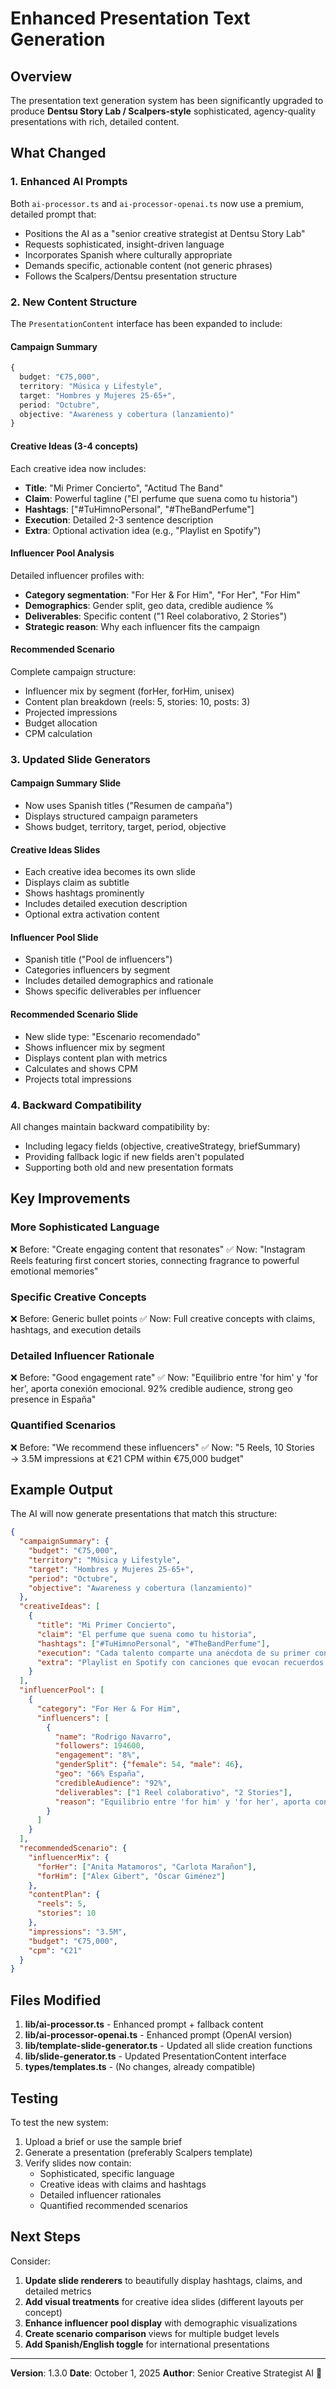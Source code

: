 # Enhanced Presentation Text Generation

## Overview
The presentation text generation system has been significantly upgraded to produce **Dentsu Story Lab / Scalpers-style** sophisticated, agency-quality presentations with rich, detailed content.

## What Changed

### 1. **Enhanced AI Prompts** 
Both `ai-processor.ts` and `ai-processor-openai.ts` now use a premium, detailed prompt that:
- Positions the AI as a "senior creative strategist at Dentsu Story Lab"
- Requests sophisticated, insight-driven language
- Incorporates Spanish where culturally appropriate
- Demands specific, actionable content (not generic phrases)
- Follows the Scalpers/Dentsu presentation structure

### 2. **New Content Structure**
The `PresentationContent` interface has been expanded to include:

#### **Campaign Summary**
```typescript
{
  budget: "€75,000",
  territory: "Música y Lifestyle",
  target: "Hombres y Mujeres 25-65+",
  period: "Octubre",
  objective: "Awareness y cobertura (lanzamiento)"
}
```

#### **Creative Ideas** (3-4 concepts)
Each creative idea now includes:
- **Title**: "Mi Primer Concierto", "Actitud The Band"
- **Claim**: Powerful tagline ("El perfume que suena como tu historia")
- **Hashtags**: ["#TuHimnoPersonal", "#TheBandPerfume"]
- **Execution**: Detailed 2-3 sentence description
- **Extra**: Optional activation idea (e.g., "Playlist en Spotify")

#### **Influencer Pool Analysis**
Detailed influencer profiles with:
- **Category segmentation**: "For Her & For Him", "For Her", "For Him"
- **Demographics**: Gender split, geo data, credible audience %
- **Deliverables**: Specific content ("1 Reel colaborativo, 2 Stories")
- **Strategic reason**: Why each influencer fits the campaign

#### **Recommended Scenario**
Complete campaign structure:
- Influencer mix by segment (forHer, forHim, unisex)
- Content plan breakdown (reels: 5, stories: 10, posts: 3)
- Projected impressions
- Budget allocation
- CPM calculation

### 3. **Updated Slide Generators**

#### **Campaign Summary Slide**
- Now uses Spanish titles ("Resumen de campaña")
- Displays structured campaign parameters
- Shows budget, territory, target, period, objective

#### **Creative Ideas Slides**
- Each creative idea becomes its own slide
- Displays claim as subtitle
- Shows hashtags prominently
- Includes detailed execution description
- Optional extra activation content

#### **Influencer Pool Slide**
- Spanish title ("Pool de influencers")
- Categories influencers by segment
- Includes detailed demographics and rationale
- Shows specific deliverables per influencer

#### **Recommended Scenario Slide**
- New slide type: "Escenario recomendado"
- Shows influencer mix by segment
- Displays content plan with metrics
- Calculates and shows CPM
- Projects total impressions

### 4. **Backward Compatibility**
All changes maintain backward compatibility by:
- Including legacy fields (objective, creativeStrategy, briefSummary)
- Providing fallback logic if new fields aren't populated
- Supporting both old and new presentation formats

## Key Improvements

### **More Sophisticated Language**
❌ Before: "Create engaging content that resonates"
✅ Now: "Instagram Reels featuring first concert stories, connecting fragrance to powerful emotional memories"

### **Specific Creative Concepts**
❌ Before: Generic bullet points
✅ Now: Full creative concepts with claims, hashtags, and execution details

### **Detailed Influencer Rationale**
❌ Before: "Good engagement rate"
✅ Now: "Equilibrio entre 'for him' y 'for her', aporta conexión emocional. 92% credible audience, strong geo presence in España"

### **Quantified Scenarios**
❌ Before: "We recommend these influencers"
✅ Now: "5 Reels, 10 Stories → 3.5M impressions at €21 CPM within €75,000 budget"

## Example Output

The AI will now generate presentations that match this structure:

```json
{
  "campaignSummary": {
    "budget": "€75,000",
    "territory": "Música y Lifestyle",
    "target": "Hombres y Mujeres 25-65+",
    "period": "Octubre",
    "objective": "Awareness y cobertura (lanzamiento)"
  },
  "creativeIdeas": [
    {
      "title": "Mi Primer Concierto",
      "claim": "El perfume que suena como tu historia",
      "hashtags": ["#TuHimnoPersonal", "#TheBandPerfume"],
      "execution": "Cada talento comparte una anécdota de su primer concierto y lo conecta con la fragancia.",
      "extra": "Playlist en Spotify con canciones que evocan recuerdos."
    }
  ],
  "influencerPool": [
    {
      "category": "For Her & For Him",
      "influencers": [
        {
          "name": "Rodrigo Navarro",
          "followers": 194600,
          "engagement": "8%",
          "genderSplit": {"female": 54, "male": 46},
          "geo": "66% España",
          "credibleAudience": "92%",
          "deliverables": ["1 Reel colaborativo", "2 Stories"],
          "reason": "Equilibrio entre 'for him' y 'for her', aporta conexión emocional."
        }
      ]
    }
  ],
  "recommendedScenario": {
    "influencerMix": {
      "forHer": ["Anita Matamoros", "Carlota Marañon"],
      "forHim": ["Alex Gibert", "Óscar Giménez"]
    },
    "contentPlan": {
      "reels": 5,
      "stories": 10
    },
    "impressions": "3.5M",
    "budget": "€75,000",
    "cpm": "€21"
  }
}
```

## Files Modified

1. **lib/ai-processor.ts** - Enhanced prompt + fallback content
2. **lib/ai-processor-openai.ts** - Enhanced prompt (OpenAI version)
3. **lib/template-slide-generator.ts** - Updated all slide creation functions
4. **lib/slide-generator.ts** - Updated PresentationContent interface
5. **types/templates.ts** - (No changes, already compatible)

## Testing

To test the new system:
1. Upload a brief or use the sample brief
2. Generate a presentation (preferably Scalpers template)
3. Verify slides now contain:
   - Sophisticated, specific language
   - Creative ideas with claims and hashtags
   - Detailed influencer rationales
   - Quantified recommended scenarios

## Next Steps

Consider:
1. **Update slide renderers** to beautifully display hashtags, claims, and detailed metrics
2. **Add visual treatments** for creative idea slides (different layouts per concept)
3. **Enhance influencer pool display** with demographic visualizations
4. **Create scenario comparison** views for multiple budget levels
5. **Add Spanish/English toggle** for international presentations

---

**Version**: 1.3.0
**Date**: October 1, 2025
**Author**: Senior Creative Strategist AI 🎯

